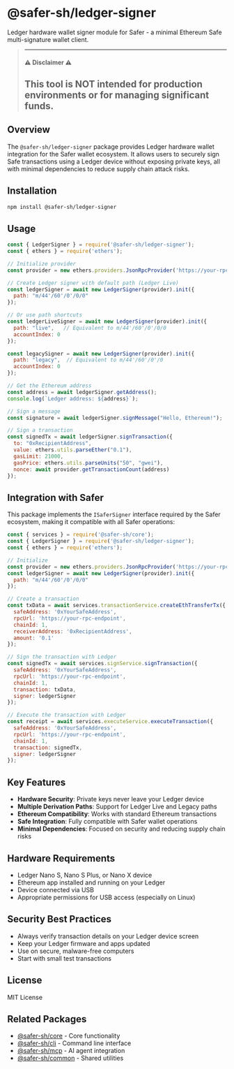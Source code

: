# @safer-sh/ledger-signer

Ledger hardware wallet signer module for Safer - a minimal Ethereum Safe multi-signature wallet client.

> ---
> #### ⚠️ Disclaimer ⚠️
> This tool is NOT intended for production environments or for managing significant funds.
> ---

## Overview

The `@safer-sh/ledger-signer` package provides Ledger hardware wallet integration for the Safer wallet ecosystem. It allows users to securely sign Safe transactions using a Ledger device without exposing private keys, all with minimal dependencies to reduce supply chain attack risks.

## Installation

```bash
npm install @safer-sh/ledger-signer
```

## Usage

```javascript
const { LedgerSigner } = require('@safer-sh/ledger-signer');
const { ethers } = require('ethers');

// Initialize provider
const provider = new ethers.providers.JsonRpcProvider('https://your-rpc-endpoint');

// Create Ledger signer with default path (Ledger Live)
const ledgerSigner = await new LedgerSigner(provider).init({
  path: "m/44'/60'/0'/0/0"
});

// Or use path shortcuts
const ledgerLiveSigner = await new LedgerSigner(provider).init({
  path: "live",   // Equivalent to m/44'/60'/0'/0/0
  accountIndex: 0
});

const legacySigner = await new LedgerSigner(provider).init({
  path: "legacy",  // Equivalent to m/44'/60'/0'/0
  accountIndex: 0
});

// Get the Ethereum address
const address = await ledgerSigner.getAddress();
console.log(`Ledger address: ${address}`);

// Sign a message
const signature = await ledgerSigner.signMessage("Hello, Ethereum!");

// Sign a transaction
const signedTx = await ledgerSigner.signTransaction({
  to: "0xRecipientAddress",
  value: ethers.utils.parseEther("0.1"),
  gasLimit: 21000,
  gasPrice: ethers.utils.parseUnits("50", "gwei"),
  nonce: await provider.getTransactionCount(address)
});
```

## Integration with Safer

This package implements the `ISaferSigner` interface required by the Safer ecosystem, making it compatible with all Safer operations:

```javascript
const { services } = require('@safer-sh/core');
const { LedgerSigner } = require('@safer-sh/ledger-signer');
const { ethers } = require('ethers');

// Initialize
const provider = new ethers.providers.JsonRpcProvider('https://your-rpc-endpoint');
const ledgerSigner = await new LedgerSigner(provider).init({
  path: "m/44'/60'/0'/0/0"
});

// Create a transaction
const txData = await services.transactionService.createEthTransferTx({
  safeAddress: '0xYourSafeAddress',
  rpcUrl: 'https://your-rpc-endpoint',
  chainId: 1,
  receiverAddress: '0xRecipientAddress',
  amount: '0.1'
});

// Sign the transaction with Ledger
const signedTx = await services.signService.signTransaction({
  safeAddress: '0xYourSafeAddress',
  rpcUrl: 'https://your-rpc-endpoint',
  chainId: 1,
  transaction: txData,
  signer: ledgerSigner
});

// Execute the transaction with Ledger
const receipt = await services.executeService.executeTransaction({
  safeAddress: '0xYourSafeAddress',
  rpcUrl: 'https://your-rpc-endpoint',
  chainId: 1,
  transaction: signedTx,
  signer: ledgerSigner
});
```

## Key Features

- **Hardware Security**: Private keys never leave your Ledger device
- **Multiple Derivation Paths**: Support for Ledger Live and Legacy paths
- **Ethereum Compatibility**: Works with standard Ethereum transactions
- **Safe Integration**: Fully compatible with Safer wallet operations
- **Minimal Dependencies**: Focused on security and reducing supply chain risks

## Hardware Requirements

- Ledger Nano S, Nano S Plus, or Nano X device
- Ethereum app installed and running on your Ledger
- Device connected via USB
- Appropriate permissions for USB access (especially on Linux)

## Security Best Practices

- Always verify transaction details on your Ledger device screen
- Keep your Ledger firmware and apps updated
- Use on secure, malware-free computers
- Start with small test transactions

## License

MIT License

## Related Packages

- [@safer-sh/core](https://www.npmjs.com/package/@safer-sh/core) - Core functionality
- [@safer-sh/cli](https://www.npmjs.com/package/@safer-sh/cli) - Command line interface
- [@safer-sh/mcp](https://www.npmjs.com/package/@safer-sh/mcp) - AI agent integration
- [@safer-sh/common](https://www.npmjs.com/package/@safer-sh/common) - Shared utilities 